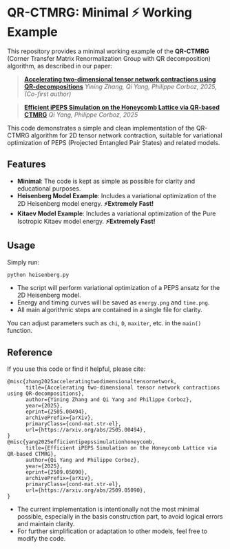 # QR-CTMRG: Minimal ⚡️ Working Example

This repository provides a minimal working example of the **QR-CTMRG** (Corner Transfer Matrix Renormalization Group with QR decomposition) algorithm, as described in our paper:

> **[Accelerating two-dimensional tensor network contractions using QR-decompositions](https://arxiv.org/abs/2505.00494)**
> *Yining Zhang, Qi Yang, Philippe Corboz, 2025, (Co-first author)*

> **[Efficient iPEPS Simulation on the Honeycomb Lattice via QR-based CTMRG](https://arxiv.org/abs/2509.05090)**
> *Qi Yang, Philippe Corboz, 2025*

This code demonstrates a simple and clean implementation of the QR-CTMRG algorithm for 2D tensor network contraction, suitable for variational optimization of PEPS (Projected Entangled Pair States) and related models.

## Features

- **Minimal**: The code is kept as simple as possible for clarity and educational purposes.
- **Heisenberg Model Example**: Includes a variational optimization of the 2D Heisenberg model energy. **⚡️Extremely Fast!**
- **Kitaev Model Example**: Includes a variational optimization of the Pure Isotropic Kitaev model energy. **⚡️Extremely Fast!**

## Usage

Simply run:

```bash
python heisenberg.py
```

- The script will perform variational optimization of a PEPS ansatz for the 2D Heisenberg model.
- Energy and timing curves will be saved as `energy.png` and `time.png`.
- All main algorithmic steps are contained in a single file for clarity.

You can adjust parameters such as `chi`, `D`, `maxiter`, etc. in the `main()` function.

## Reference

If you use this code or find it helpful, please cite:

```
@misc{zhang2025acceleratingtwodimensionaltensornetwork,
      title={Accelerating two-dimensional tensor network contractions using QR-decompositions}, 
      author={Yining Zhang and Qi Yang and Philippe Corboz},
      year={2025},
      eprint={2505.00494},
      archivePrefix={arXiv},
      primaryClass={cond-mat.str-el},
      url={https://arxiv.org/abs/2505.00494}, 
}
@misc{yang2025efficientipepssimulationhoneycomb,
      title={Efficient iPEPS Simulation on the Honeycomb Lattice via QR-based CTMRG}, 
      author={Qi Yang and Philippe Corboz},
      year={2025},
      eprint={2509.05090},
      archivePrefix={arXiv},
      primaryClass={cond-mat.str-el},
      url={https://arxiv.org/abs/2509.05090}, 
}
```
- The current implementation is intentionally not the most minimal possible, especially in the basis construction part, to avoid logical errors and maintain clarity.
- For further simplification or adaptation to other models, feel free to modify the code.
